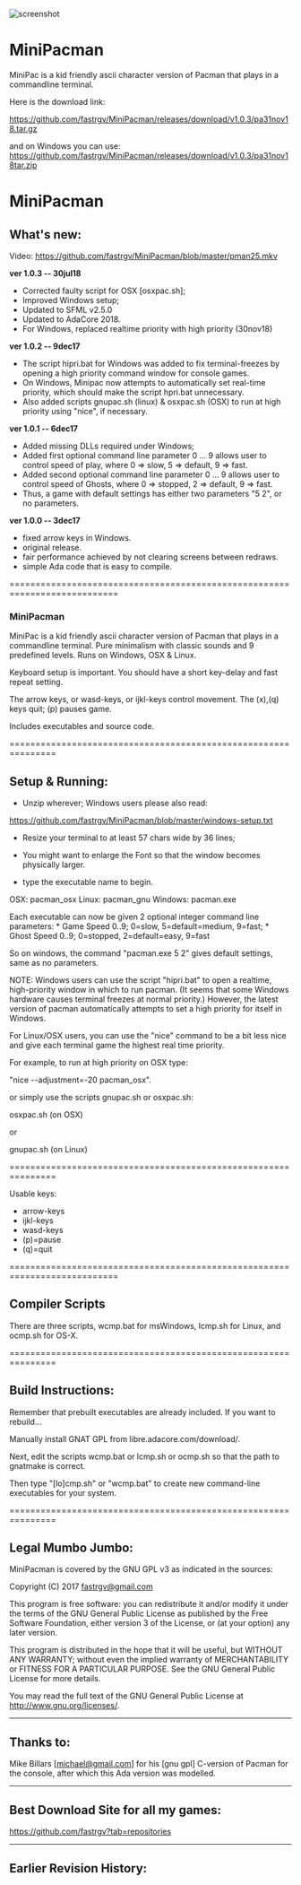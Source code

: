 ![screenshot](https://github.com/fastrgv/MiniPacman/blob/master/cpac.jpg)

# MiniPacman
MiniPac is a kid friendly ascii character version of Pacman that plays in a commandline terminal.

Here is the download link:

https://github.com/fastrgv/MiniPacman/releases/download/v1.0.3/pa31nov18.tar.gz

and on Windows you can use:
https://github.com/fastrgv/MiniPacman/releases/download/v1.0.3/pa31nov18tar.zip




# MiniPacman

## What's new:

Video:  https://github.com/fastrgv/MiniPacman/blob/master/pman25.mkv


**ver 1.0.3 -- 30jul18**

* Corrected faulty script for OSX [osxpac.sh];
* Improved Windows setup;
* Updated to SFML v2.5.0
* Updated to AdaCore 2018.
* For Windows, replaced realtime priority with high priority (30nov18)


**ver 1.0.2 -- 9dec17**

* The script hipri.bat for Windows was added to fix terminal-freezes by opening a high priority command window for console games.
* On Windows, Minipac now attempts to automatically set real-time priority, which should make the script hpri.bat unnecessary.
* Also added scripts gnupac.sh (linux) & osxpac.sh (OSX) to run at high priority using "nice", if necessary.



**ver 1.0.1 -- 6dec17**

* Added missing DLLs required under Windows;
* Added first optional command line parameter 0 ... 9 allows user to control speed of play, where 0 => slow, 5 => default, 9 => fast.
* Added second optional command line parameter 0 ... 9 allows user to control speed of Ghosts, where 0 => stopped, 2 => default, 9 => fast.
* Thus, a game with default settings has either two parameters "5 2", or no parameters.


**ver 1.0.0 -- 3dec17**
* fixed arrow keys in Windows.
* original release.
* fair performance achieved by not clearing screens between redraws.
* simple Ada code that is easy to compile.


===========================================================================

### MiniPacman
MiniPac is a kid friendly ascii character version of Pacman that plays in a commandline terminal.  Pure minimalism with classic sounds and 9 predefined levels.  Runs on Windows, OSX & Linux.

Keyboard setup is important.  You should have a short key-delay and fast repeat setting.  

The arrow keys, or wasd-keys, or ijkl-keys control movement.  The (x),(q) keys quit;  (p) pauses game.

Includes executables and source code.

===============================================================
## Setup & Running:
* Unzip wherever;  Windows users please also read:

https://github.com/fastrgv/MiniPacman/blob/master/windows-setup.txt


* Resize your terminal to at least 57 chars wide by 36 lines;

* You might want to enlarge the Font so that the window becomes physically larger.  

* type the executable name to begin.

OSX:		pacman_osx
Linux:	pacman_gnu
Windows:	pacman.exe

Each executable can now be given 2 optional integer command line parameters:
	* Game Speed 0..9;  0=slow, 5=default=medium, 9=fast;
	* Ghost Speed 0..9;  0=stopped, 2=default=easy, 9=fast

So on windows, the command "pacman.exe 5 2" gives default settings, same as no parameters.

NOTE:  Windows users can use the script "hipri.bat" to open a realtime, high-priority window in which to run pacman.  (It seems that some Windows hardware causes terminal freezes at normal priority.)  However, the latest version of pacman automatically attempts to set a high priority for itself in Windows.

For Linux/OSX users, you can use the "nice" command to be a bit less nice and give each terminal game the highest real time priority.  

For example, to run at high priority on OSX type:

"nice --adjustment=-20 pacman_osx".  

or simply use the scripts gnupac.sh or osxpac.sh:

osxpac.sh  (on OSX)

or

gnupac.sh  (on Linux)




===============================================================

Usable keys:

* arrow-keys
* ijkl-keys
* wasd-keys
* (p)=pause
* (q)=quit


===========================================================================
## Compiler Scripts
There are three scripts, wcmp.bat for msWindows, lcmp.sh for Linux, and ocmp.sh for OS-X.

===============================================================
## Build Instructions:
Remember that prebuilt executables are already included.  If you want to rebuild...

Manually install GNAT GPL from libre.adacore.com/download/.  

Next, edit the scripts wcmp.bat or lcmp.sh or ocmp.sh so that the path to gnatmake is correct.

Then type "[lo]cmp.sh" or "wcmp.bat" to create new command-line executables for your system.



===============================================================
## Legal Mumbo Jumbo:

MiniPacman is covered by the GNU GPL v3 as indicated in the sources:

 Copyright (C) 2017  <fastrgv@gmail.com>

 This program is free software: you can redistribute it and/or modify
 it under the terms of the GNU General Public License as published by
 the Free Software Foundation, either version 3 of the License, or
 (at your option) any later version.

 This program is distributed in the hope that it will be useful,
 but WITHOUT ANY WARRANTY; without even the implied warranty of
 MERCHANTABILITY or FITNESS FOR A PARTICULAR PURPOSE.  See the
 GNU General Public License for more details.

 You may read the full text of the GNU General Public License
 at <http://www.gnu.org/licenses/>.


----------------------------------------------
## Thanks to:
Mike Billars [michael@gmail.com] for his [gnu gpl] C-version of Pacman for the console, after which this Ada version was modelled.


----------------------------------------------
## Best Download Site for all my games:
https://github.com/fastrgv?tab=repositories


--------------------------------------------------
## Earlier Revision History:


